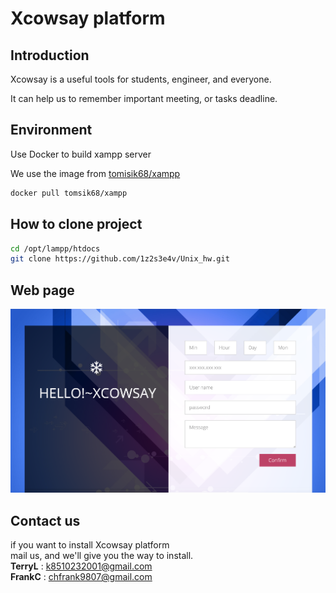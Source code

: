 # Xcowsay platform

## Introduction

<p>Xcowsay is a useful tools for students, engineer, and everyone.
<p>It can help us to remember important meeting, or tasks deadline.

## Environment
<p>Use Docker to build xampp server</p>

We use the image from [tomisik68/xampp](https://hub.docker.com/r/tomsik68/xampp)

```bash
docker pull tomsik68/xampp
```

## How to clone project

```bash
cd /opt/lampp/htdocs
git clone https://github.com/1z2s3e4v/Unix_hw.git
```


## Web page

![interface](page_xcs/images/interface.jpg)

## Contact us

if you want to install Xcowsay platform
<br>
mail us, and we'll give you the way to install. 
<br>
**TerryL** : k8510232001@gmail.com
<br>
**FrankC**  : chfrank9807@gmail.com

